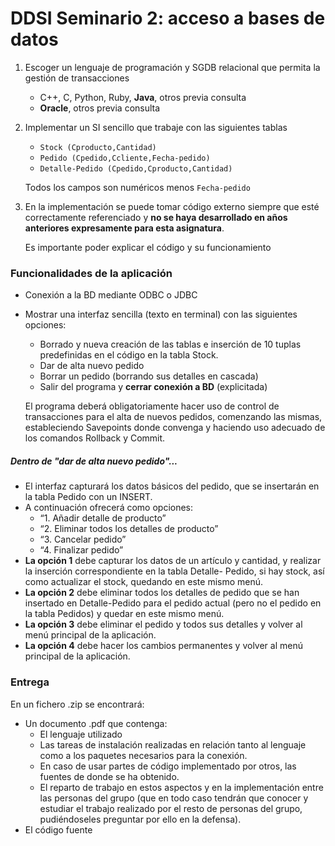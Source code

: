  # DDSI Seminario 2: acceso a bases de datos

1. Escoger un lenguaje de programación y SGDB relacional que permita la gestión de transacciones

   - C++, C, Python, Ruby, **Java**, otros previa consulta
   - **Oracle**, otros previa consulta

2. Implementar un SI sencillo que trabaje con las siguientes tablas

   - `Stock (Cproducto,Cantidad)`
   - `Pedido (Cpedido,Ccliente,Fecha-pedido)`
   - `Detalle-Pedido (Cpedido,Cproducto,Cantidad)`

   Todos los campos son numéricos menos `Fecha-pedido`

3. En la implementación se puede tomar código externo siempre que esté correctamente referenciado y **no se haya desarrollado en años anteriores expresamente para esta asignatura**. 

   Es importante poder explicar el código y su funcionamiento



### Funcionalidades de la aplicación

- Conexión a la BD mediante ODBC o JDBC

- Mostrar una interfaz sencilla (texto en terminal) con las siguientes opciones:

  - Borrado y nueva creación de las tablas e inserción de 10 tuplas predefinidas en el código en la tabla Stock. 
  - Dar de alta nuevo pedido 
  - Borrar un pedido (borrando sus detalles en cascada) 
  - Salir del programa y **cerrar conexión a BD** (explicitada)

  

  El programa deberá obligatoriamente hacer uso de control de transacciones para el alta de nuevos pedidos, comenzando las mismas, estableciendo Savepoints donde convenga y haciendo uso adecuado de los comandos Rollback y Commit.

##### Dentro de "dar de alta nuevo pedido"...

- El interfaz capturará los datos básicos del pedido, que se insertarán en la tabla Pedido con un INSERT. 
- A continuación ofrecerá como opciones:
  - “1. Añadir detalle de producto”
  - “2. Eliminar todos los detalles de producto”
  - “3. Cancelar pedido” 
  - “4. Finalizar pedido”
- **La opción 1** debe capturar los datos de un artículo y cantidad, y realizar la inserción correspondiente en la tabla Detalle- Pedido, si hay stock, así como actualizar el stock, quedando en este mismo menú. 
- **La opción 2** debe eliminar todos los detalles de pedido que se han insertado en Detalle-Pedido para el pedido actual (pero no el pedido en la tabla Pedidos) y quedar en este mismo menú. 
- **La opción 3** debe eliminar el pedido y todos sus detalles y volver al menú principal de la aplicación. 
- **La opción 4** debe hacer los cambios permanentes y volver al menú principal de la aplicación.



### Entrega

En un fichero .zip se encontrará:

- Un documento .pdf que contenga:
  - El lenguaje utilizado
  - Las tareas de instalación realizadas en relación tanto al lenguaje como a los paquetes necesarios para la conexión. 
  - En caso de usar partes de código implementado por otros, las fuentes de donde se ha obtenido. 
  - El reparto de trabajo en estos aspectos y en la implementación entre las personas del grupo (que en todo caso tendrán que conocer y estudiar el trabajo realizado por el resto de personas del grupo, pudiéndoseles preguntar por ello en la defensa).
- El código fuente

